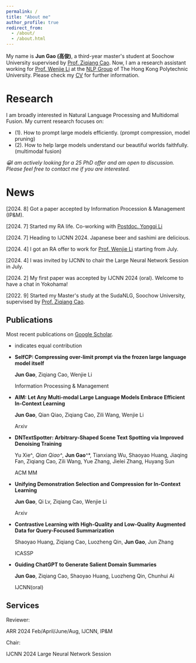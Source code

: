```yaml
---
permalink: /
title: "About me"
author_profile: true
redirect_from: 
  - /about/
  - /about.html
---
```

My name is **Jun Gao (高俊)**, a third-year master's student at Soochow University supervised by [Prof. Ziqiang Cao](https://scholar.google.com/citations?hl=zh-CN&user=06ITfcEAAAAJ). Now, I am a research assistant working for [Prof. Wenjie Li](https://scholar.google.com/citations?user=Rx5swD4AAAAJ&hl=zh-CN) at the [NLP Group](https://polyunlp.github.io) of The Hong Kong Polytechnic University. Please check my [CV](https://github.com/jungao1106/jungao.github.io/blob/master/Resume_GAO.pdf) for further information.


Research
======
I am broadly interested in Natural Language Processing and Multidomal Fusion. My current research focuses on:
- (1). How to prompt large models efficiently. (prompt compression, model pruning)
- (2). How to help large models understand our beautiful worlds faithfully. (multimodal fusion)

*😀I am actively looking for a 25 PhD offer and am open to discussion. Please feel free to contact me if you are interested.*

News
======
[2024. 8] Got a paper accepted by Information Procession & Management (IP&M).

[2024. 7] Started my RA life. Co-working with [Postdoc‌. Yongqi Li](https://liyongqi67.github.io)

[2024. 7] Heading to IJCNN 2024. Japanese beer and sashimi are delicious.

[2024. 4] I got an RA offer to work for [Prof. Wenjie Li](https://scholar.google.com/citations?user=Rx5swD4AAAAJ&hl=zh-CN) starting from July.

[2024. 4] I was invited by IJCNN to chair the Large Neural Network Session in July.

[2024. 2] My first paper was accepted by IJCNN 2024 (oral). Welcome to have a chat in Yokohama!

[2022. 9] Started my Master's study at the SudaNLG, Soochow University, supervised by [Prof. Ziqiang Cao](https://scholar.google.com/citations?hl=zh-CN&user=06ITfcEAAAAJ).


Publications
------
Most recent publications on [Google Scholar](https://scholar.google.com/citations?user=9vR57s8AAAAJ&hl=zh-CN).

* indicates equal contribution

- **SelfCP: Compressing over-limit prompt via the frozen large language model itself**

  **Jun Gao**, Ziqiang Cao, Wenjie Li

  Information Processing & Management

- **AIM: Let Any Multi-modal Large Language Models Embrace Efficient In-Context Learning**

  **Jun Gao**, Qian Qiao, Ziqiang Cao, Zili Wang, Wenjie Li

  Arxiv

- **DNTextSpotter: Arbitrary-Shaped Scene Text Spotting via Improved Denoising Training**

  Yu Xie^*, Qian Qiao^*, **Jun Gao**^*, Tianxiang Wu, Shaoyao Huang, Jiaqing Fan, Ziqiang Cao, Zili Wang, Yue Zhang, Jielei Zhang, Huyang Sun

  ACM MM

- **Unifying Demonstration Selection and Compression for In-Context Learning**


  **Jun Gao**, Qi Lv, Ziqiang Cao, Wenjie Li

  Arxiv

- **Contrastive Learning with High-Quality and Low-Quality Augmented Data for Query-Focused Summarization**


  Shaoyao Huang, Ziqiang Cao, Luozheng Qin, **Jun Gao**, Jun Zhang

  ICASSP

- **Guiding ChatGPT to Generate Salient Domain Summaries**

  **Jun Gao**, Ziqiang Cao, Shaoyao Huang, Luozheng Qin, Chunhui Ai

  IJCNN(oral)

Services
------
Reviewer:

ARR 2024 Feb/April/June/Aug, IJCNN, IP&M

Chair:

IJCNN 2024 Large Neural Network Session

